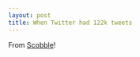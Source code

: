 ```yaml
---
layout: post
title: When Twitter had 122k tweets
---
```

From [Scobble](http://scobleizer.com/2011/03/21/historical-video-the-early-days-of-twitter-the-two-who-got-me-on-it/)!
